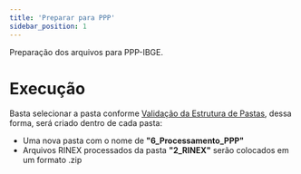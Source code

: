```yaml
---
title: 'Preparar para PPP'
sidebar_position: 1
---
```

Preparação dos arquivos para PPP-IBGE.

# Execução
Basta selecionar a pasta conforme [Validação da Estrutura de Pastas](/guia_pto_controle/validar_estrutura_pastas.md), dessa forma, será criado dentro de cada pasta:
* Uma nova pasta com o nome de **"6_Processamento_PPP"**
* Arquivos RINEX processados da pasta **"2_RINEX"** serão colocados em um formato .zip